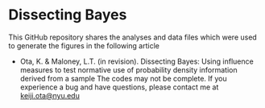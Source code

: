 # Dissecting Bayes
This GitHub repository shares the analyses and data files which were used to generate the figures in the following article
- Ota, K. & Maloney, L.T. (in revision). Dissecting Bayes: Using influence measures to test normative use of probability density information derived from a sample
The codes may not be complete. If you experience a bug and have questions, please contact me at keiji.ota@nyu.edu
 
